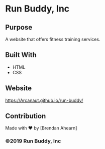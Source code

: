# Run Buddy, Inc

## Purpose
A website that offers fitness training services. 

## Built With
* HTML
* CSS

## Website
https://Arcanaut.github.io/run-buddy/

## Contribution
Made with ❤️ by [Brendan Ahearn]

### ©️2019 Run Buddy, Inc 
